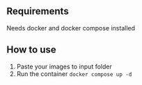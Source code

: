 ## Requirements
Needs docker and docker compose installed

## How to use
1. Paste your images to input folder
2. Run the container
`docker compose up -d`